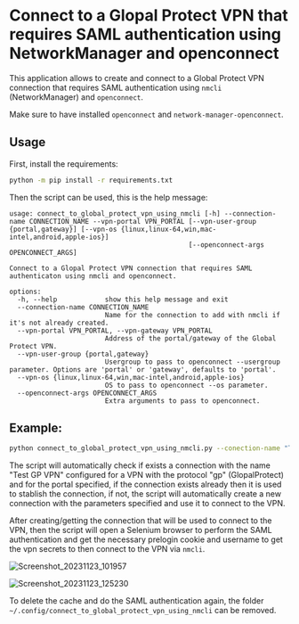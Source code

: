 # Connect to a Glopal Protect VPN that requires SAML authentication using NetworkManager and openconnect

This application allows to create and connect to a Global Protect VPN connection that requires SAML authentication using `nmcli` (NetworkManager) and `openconnect`.

Make sure to have installed `openconnect` and `network-manager-openconnect`.

## Usage

First, install the requirements:

```bash
python -m pip install -r requirements.txt
```

Then the script can be used, this is the help message:

```
usage: connect_to_global_protect_vpn_using_nmcli [-h] --connection-name CONNECTION_NAME --vpn-portal VPN_PORTAL [--vpn-user-group {portal,gateway}] [--vpn-os {linux,linux-64,win,mac-intel,android,apple-ios}]
                                             [--openconnect-args OPENCONNECT_ARGS]

Connect to a Glopal Protect VPN connection that requires SAML authenticaton using nmcli and openconnect.

options:
  -h, --help            show this help message and exit
  --connection-name CONNECTION_NAME
                        Name for the connection to add with nmcli if it's not already created.
  --vpn-portal VPN_PORTAL, --vpn-gateway VPN_PORTAL
                        Address of the portal/gateway of the Global Protect VPN.
  --vpn-user-group {portal,gateway}
                        Usergroup to pass to openconnect --usergroup parameter. Options are 'portal' or 'gateway', defaults to 'portal'.
  --vpn-os {linux,linux-64,win,mac-intel,android,apple-ios}
                        OS to pass to openconnect --os parameter.
  --openconnect-args OPENCONNECT_ARGS
                        Extra arguments to pass to openconnect.
```

## Example:

```bash
python connect_to_global_protect_vpn_using_nmcli.py --conection-name "Test GP VPN" --vpn-portal "portal.testvpn.com" --vpn-user-group "portal" --vpn-os "linux"
```

The script will automatically check if exists a connection with the name "Test GP VPN" configured for a VPN with the protocol "gp" (GlopalProtect) and for the portal specified, if the connection exists already then it is used to stablish the connection, if not, the script will automatically create a new connection with the parameters specified and use it to connect to the VPN.

After creating/getting the connection that will be used to connect to the VPN, then the script will open a Selenium browser to perform the SAML authentication and get the necessary prelogin cookie and username to get the vpn secrets to then connect  to the VPN via `nmcli`.

![Screenshot_20231123_101957](https://github.com/ahsand97/connect-to-globalprotect-using-nmcli/assets/32344641/4838fd3a-fdde-4e21-9289-67c5e7d82e09)

![Screenshot_20231123_125230](https://github.com/ahsand97/connect-to-globalprotect-using-nmcli/assets/32344641/956e3bec-21b7-40e9-85c4-d4d968de2672)

To delete the cache and do the SAML authentication again, the folder `~/.config/connect_to_global_protect_vpn_using_nmcli` can be removed.
